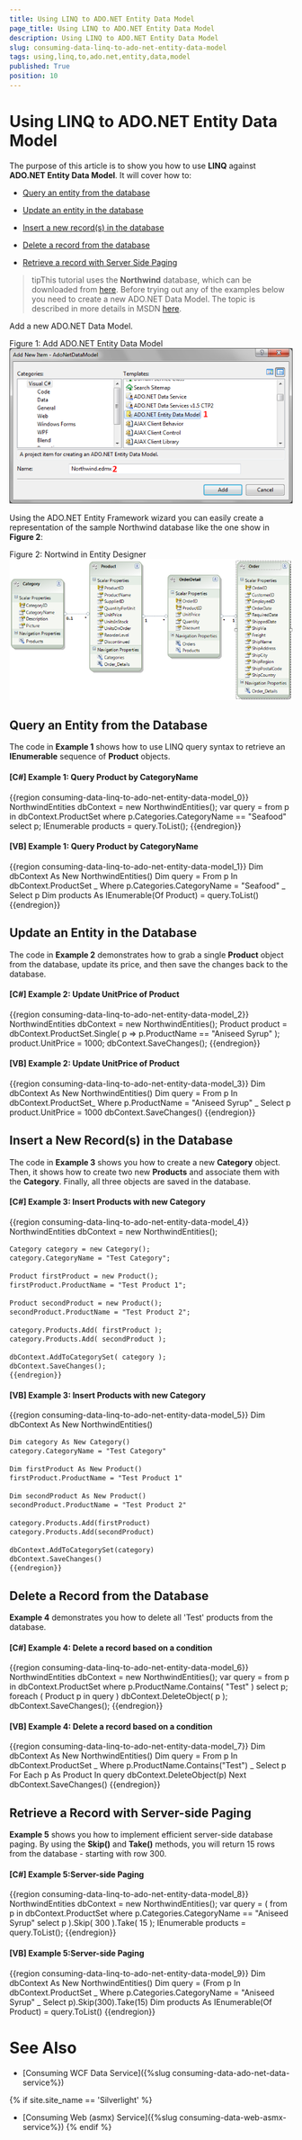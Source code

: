```yaml
---
title: Using LINQ to ADO.NET Entity Data Model
page_title: Using LINQ to ADO.NET Entity Data Model
description: Using LINQ to ADO.NET Entity Data Model
slug: consuming-data-linq-to-ado-net-entity-data-model
tags: using,linq,to,ado.net,entity,data,model
published: True
position: 10
---
```


# Using LINQ to ADO.NET Entity Data Model



The purpose of this article is to show you how to use __LINQ__ against __ADO.NET Entity Data Model__. It will cover how to:
      

* [Query an entity from the database](#query-an-entity-from-the-database)

* [Update an entity in the database](#update-an-entity-in-the-database)

* [Insert a new record(s) in the database](#insert-a-new-records-in-the-database)

* [Delete a record from the database](#delete-a-record-from-the-database)

* [Retrieve a record with Server Side Paging](#retrieve-a-record-with-server-side-paging)

>tipThis tutorial uses the __Northwind__ database, which can be downloaded from [here](http://www.microsoft.com/downloads/details.aspx?FamilyID=06616212-0356-46A0-8DA2-EEBC53A68034&displaylang=en). Before trying out any of the examples below you need to create a new ADO.NET Data Model. The topic is described in more details in MSDN [here](http://msdn.microsoft.com/en-us/library/vstudio/cc716703(v=vs.100).aspx).
        

Add a new ADO.NET Data Model.

Figure 1: Add ADO.NET Entity Data Model
![Common Linq To Ado Net 010](images/Common_LinqToAdoNet_010.png)

Using the ADO.NET Entity Framework wizard you can easily create a representation of the sample Northwind database like the one show in __Figure 2__:
      

Figure 2: Nortwind in Entity Designer
![Common Linq To Ado Net 020](images/Common_LinqToAdoNet_020.png)

## Query an Entity from the Database

The code in __Example 1__ shows how to use LINQ query syntax to retrieve an __IEnumerable__ sequence of __Product__ objects.
        

#### __[C#] Example 1: Query Product by CategoryName__

{{region consuming-data-linq-to-ado-net-entity-data-model_0}}
	NorthwindEntities dbContext = new NorthwindEntities();
	var query = from p in dbContext.ProductSet
	            where p.Categories.CategoryName == "Seafood"
	            select p;
	IEnumerable<Product> products = query.ToList();
	{{endregion}}

#### __[VB] Example 1: Query Product by CategoryName__

{{region consuming-data-linq-to-ado-net-entity-data-model_1}}
	Dim dbContext As New NorthwindEntities()
	Dim query = From p In dbContext.ProductSet _
	    Where p.Categories.CategoryName = "Seafood" _
	    Select p
	Dim products As IEnumerable(Of Product) = query.ToList()
	{{endregion}}

## Update an Entity in the Database

The code in __Example 2__ demonstrates how to grab a single __Product__ object from the database, update its price, and then save the changes back to the database.
        

#### __[C#] Example 2: Update UnitPrice of Product__

{{region consuming-data-linq-to-ado-net-entity-data-model_2}}
	NorthwindEntities dbContext = new NorthwindEntities();
	Product product = dbContext.ProductSet.Single( p => p.ProductName == "Aniseed Syrup" );
	product.UnitPrice = 1000;
	dbContext.SaveChanges();
	{{endregion}}

#### __[VB] Example 2: Update UnitPrice of Product__

{{region consuming-data-linq-to-ado-net-entity-data-model_3}}
	Dim dbContext As New NorthwindEntities()
	Dim query = From p In dbContext.ProductSet_
	            Where p.ProductName = "Aniseed Syrup" _
	            Select p
	product.UnitPrice = 1000
	dbContext.SaveChanges()
	{{endregion}}

## Insert a New Record(s) in the Database

The code in __Example 3__ shows you how to create a new __Category__ object. Then, it shows how to create two new __Products__ and associate them with the __Category__. Finally, all three objects are saved in the database.
        
#### __[C#] Example 3: Insert Products with new Category__

{{region consuming-data-linq-to-ado-net-entity-data-model_4}}
	NorthwindEntities dbContext = new NorthwindEntities();
	
	Category category = new Category();
	category.CategoryName = "Test Category";
	
	Product firstProduct = new Product();
	firstProduct.ProductName = "Test Product 1";
	
	Product secondProduct = new Product();
	secondProduct.ProductName = "Test Product 2";
	
	category.Products.Add( firstProduct );
	category.Products.Add( secondProduct );
	
	dbContext.AddToCategorySet( category );
	dbContext.SaveChanges();
	{{endregion}}

#### __[VB] Example 3: Insert Products with new Category__

{{region consuming-data-linq-to-ado-net-entity-data-model_5}}
	Dim dbContext As New NorthwindEntities()
	
	Dim category As New Category()
	category.CategoryName = "Test Category"
	
	Dim firstProduct As New Product()
	firstProduct.ProductName = "Test Product 1"
	
	Dim secondProduct As New Product()
	secondProduct.ProductName = "Test Product 2"
	
	category.Products.Add(firstProduct)
	category.Products.Add(secondProduct)
	
	dbContext.AddToCategorySet(category)
	dbContext.SaveChanges()
	{{endregion}}

## Delete a Record from the Database

__Example 4__ demonstrates you how to delete all 'Test' products from the database.
        

#### __[C#] Example 4: Delete a record based on a condition__

{{region consuming-data-linq-to-ado-net-entity-data-model_6}}
	NorthwindEntities dbContext = new NorthwindEntities();
	var query = from p in dbContext.ProductSet
	            where p.ProductName.Contains( "Test" )
	            select p;
	foreach ( Product p in query )
	    dbContext.DeleteObject( p );
	dbContext.SaveChanges();
	{{endregion}}

#### __[VB] Example 4: Delete a record based on a condition__

{{region consuming-data-linq-to-ado-net-entity-data-model_7}}
	Dim dbContext As New NorthwindEntities()
	Dim query = From p In dbContext.ProductSet _
	    Where p.ProductName.Contains("Test") _
	    Select p
	For Each p As Product In query
	    dbContext.DeleteObject(p)
	Next
	dbContext.SaveChanges()
	{{endregion}}

## Retrieve a Record with Server-side Paging

__Example 5__ shows you how to implement efficient server-side database paging. By using the __Skip()__ and __Take()__ methods, you will return 15 rows from the database - starting with row 300.
        

#### __[C#] Example 5:Server-side Paging__

{{region consuming-data-linq-to-ado-net-entity-data-model_8}}
	NorthwindEntities dbContext = new NorthwindEntities();
	var query = ( from p in dbContext.ProductSet
	              where p.Categories.CategoryName == "Aniseed Syrup"
	              select p ).Skip( 300 ).Take( 15 );
	IEnumerable<Product> products = query.ToList();
	{{endregion}}

#### __[VB] Example 5:Server-side Paging__

{{region consuming-data-linq-to-ado-net-entity-data-model_9}}
	Dim dbContext As New NorthwindEntities()
	Dim query = (From p In dbContext.ProductSet _
	    Where p.Categories.CategoryName = "Aniseed Syrup" _
	    Select p).Skip(300).Take(15)
	Dim products As IEnumerable(Of Product) = query.ToList()
	{{endregion}}

# See Also
 * [Consuming WCF Data Service]({%slug consuming-data-ado-net-data-service%})

{% if site.site_name == 'Silverlight' %} 
 * [Consuming Web (asmx) Service]({%slug consuming-data-web-asmx-service%})
{% endif %}

